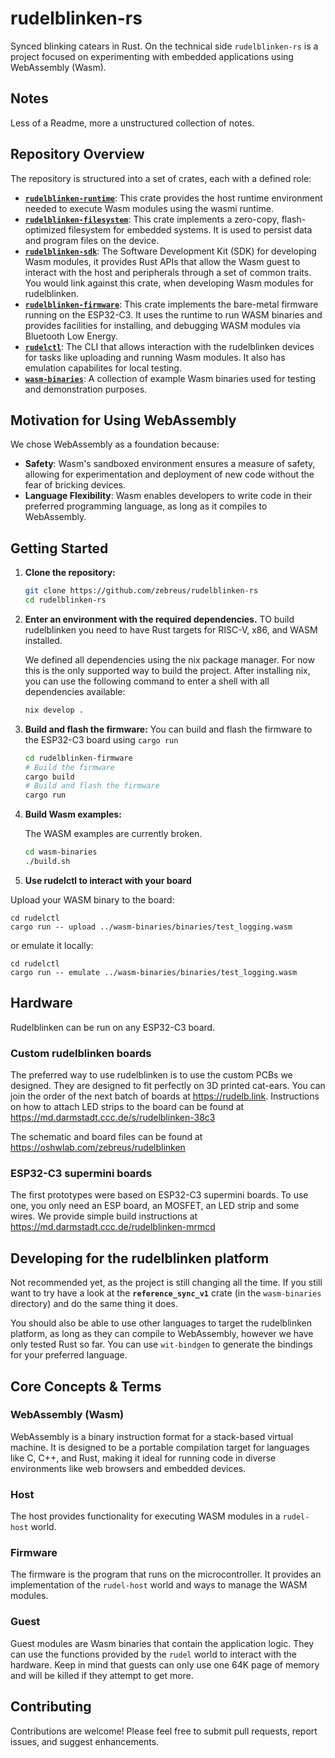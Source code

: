 # rudelblinken-rs

Synced blinking catears in Rust. On the technical side `rudelblinken-rs` is a project focused on experimenting with embedded applications using WebAssembly (Wasm).

## Notes

Less of a Readme, more a unstructured collection of notes.

## Repository Overview

The repository is structured into a set of crates, each with a defined role:

- [**`rudelblinken-runtime`**](./rudelblinken-runtime): This crate provides the host runtime environment needed to execute Wasm modules using the wasmi runtime.
- [**`rudelblinken-filesystem`**](rudelblinken-filesystem): This crate implements a zero-copy, flash-optimized filesystem for embedded systems. It is used to persist data and program files on the device.
- [**`rudelblinken-sdk`**](rudelblinken-sdk): The Software Development Kit (SDK) for developing Wasm modules, it provides Rust APIs that allow the Wasm guest to interact with the host and peripherals through a set of common traits. You would link against this crate, when developing Wasm modules for rudelblinken.
- [**`rudelblinken-firmware`**](rudelblinken-firmware): This crate implements the bare-metal firmware running on the ESP32-C3. It uses the runtime to run WASM binaries and provides facilities for installing, and debugging WASM modules via Bluetooth Low Energy.
- [**`rudelctl`**](rudelctl): The CLI that allows interaction with the rudelblinken devices for tasks like uploading and running Wasm modules. It also has emulation capabilites for local testing.
- [**`wasm-binaries`**](wasm-binaries): A collection of example Wasm binaries used for testing and demonstration purposes.

## Motivation for Using WebAssembly

We chose WebAssembly as a foundation because:

- **Safety**: Wasm's sandboxed environment ensures a measure of safety, allowing for experimentation and deployment of new code without the fear of bricking devices.
- **Language Flexibility**: Wasm enables developers to write code in their preferred programming language, as long as it compiles to WebAssembly.

## Getting Started

1.  **Clone the repository:**

    ```bash
    git clone https://github.com/zebreus/rudelblinken-rs
    cd rudelblinken-rs
    ```

2.  **Enter an environment with the required dependencies.**
    TO build rudelblinken you need to have Rust targets for RISC-V, x86, and WASM installed.

    We defined all dependencies using the nix package manager. For now this is the only supported way to build the project. After installing nix, you can use the following command to enter a shell with all dependencies available:

    ```bash
    nix develop .
    ```

3.  **Build and flash the firmware:**
    You can build and flash the firmware to the ESP32-C3 board using `cargo run`

    ```bash
    cd rudelblinken-firmware
    # Build the firmware
    cargo build
    # Build and flash the firmware
    cargo run
    ```

4.  **Build Wasm examples:**

    The WASM examples are currently broken.

    ```bash
    cd wasm-binaries
    ./build.sh
    ```

5.  **Use rudelctl to interact with your board**

Upload your WASM binary to the board:

```shell
cd rudelctl
cargo run -- upload ../wasm-binaries/binaries/test_logging.wasm
```

or emulate it locally:

```shell
cd rudelctl
cargo run -- emulate ../wasm-binaries/binaries/test_logging.wasm
```

## Hardware

Rudelblinken can be run on any ESP32-C3 board.

### Custom rudelblinken boards

The preferred way to use rudelblinken is to use the custom PCBs we designed. They are designed to fit perfectly on 3D printed cat-ears. You can join the order of the next batch of boards at https://rudelb.link. Instructions on how to attach LED strips to the board can be found at https://md.darmstadt.ccc.de/s/rudelblinken-38c3

The schematic and board files can be found at https://oshwlab.com/zebreus/rudelblinken

### ESP32-C3 supermini boards

The first prototypes were based on ESP32-C3 supermini boards. To use one, you only need an ESP board, an MOSFET, an LED strip and some wires. We provide simple build instructions at https://md.darmstadt.ccc.de/rudelblinken-mrmcd

## Developing for the rudelblinken platform

Not recommended yet, as the project is still changing all the time. If you still want to try have a look at the **`reference_sync_v1`** crate (in the `wasm-binaries` directory) and do the same thing it does.

You should also be able to use other languages to target the rudelblinken platform, as long as they can compile to WebAssembly, however we have only tested Rust so far. You can use `wit-bindgen` to generate the bindings for your preferred language.

## Core Concepts & Terms

### WebAssembly (Wasm)

WebAssembly is a binary instruction format for a stack-based virtual machine. It is designed to be a portable compilation target for languages like C, C++, and Rust, making it ideal for running code in diverse environments like web browsers and embedded devices.

### Host

The host provides functionality for executing WASM modules in a `rudel-host` world.

### Firmware

The firmware is the program that runs on the microcontroller. It provides an implementation of the `rudel-host` world and ways to manage the WASM modules.

### Guest

Guest modules are Wasm binaries that contain the application logic. They can use the functions provided by the `rudel` world to interact with the hardware. Keep in mind that guests can only use one 64K page of memory and will be killed if they attempt to get more.

## Contributing

Contributions are welcome! Please feel free to submit pull requests, report issues, and suggest enhancements.
